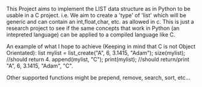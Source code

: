 This Project aims to implement the LIST data structure as in Python to be usable in a C project. i.e. We aim to create a 'type' of 'list' which will be generic and can contain an int,float,char, etc. as allowed in c. This is just a research project to see if the same concepts that work in Python (an intepreted language) can be applied to a compiled language like C.

An example of what I hope to achieve (Keeping in mind that C is not Object Orientated):
list mylist = list_create("A", 6, 3.1415, "Adam");
size(mylist); //should return 4.
append(mylist, "C");
print(mylist); //should return/print "A", 6, 3.1415, "Adam", "C".

Other supported functions might be prepend, remove, search, sort, etc...


